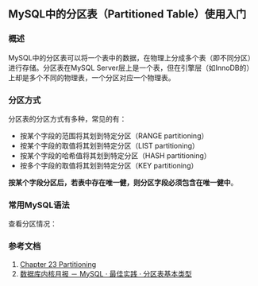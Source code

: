 ## MySQL中的分区表（Partitioned Table）使用入门

### 概述
MySQL中的分区表可以将一个表中的数据，在物理上分成多个表（即不同分区）进行存储。分区表在MySQL Server层上是一个表，但在引擎层（如InnoDB的）上却是多个不同的物理表，一个分区对应一个物理表。

### 分区方式
分区表的分区方式有多种，常见的有：
- 按某个字段的范围将其划到特定分区（RANGE partitioning）
- 按某个字段的取值将其划到特定分区（LIST partitioning）
- 按某个字段的哈希值将其划到特定分区（HASH partitioning）
- 按多个字段的取值将其划到特定分区（KEY partitioning）

**按某个字段分区后，若表中存在唯一健，则分区字段必须包含在唯一健中**。

### 常用MySQL语法
查看分区情况：

### 参考文档
1. [Chapter 23 Partitioning](https://dev.mysql.com/doc/refman/8.0/en/partitioning.html)
1. [数据库内核月报 － MySQL · 最佳实践 · 分区表基本类型 ](http://mysql.taobao.org/monthly/2017/11/09/)

